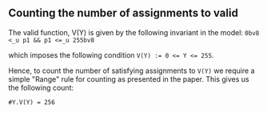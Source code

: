 ## Counting the number of assignments to valid

The valid function, V(Y) is given by the following invariant in the model:
``` 0bv8 <_u p1 && p1 <=_u 255bv8 ```

which imposes the following condition `V(Y) := 0 <= Y <= 255`. 

Hence, to count the number of satisfying assignments to `V(Y)` we require a simple "Range" rule for counting as presented in the paper. This gives us the following count:

```#Y.V(Y) = 256```

